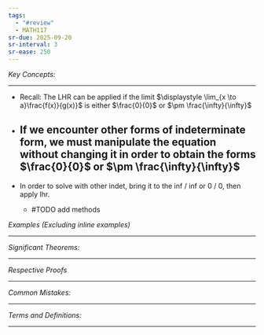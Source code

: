 ```yaml
---
tags:
  - "#review"
  - MATH117
sr-due: 2025-09-20
sr-interval: 3
sr-ease: 250
---
```

*Key Concepts:*
___

- Recall: The LHR can be applied if the limit $\displaystyle \lim_{x \to a}\frac{f(x)}{g(x)}$ is either $\frac{0}{0}$ or $\pm \frac{\infty}{\infty}$

- If we encounter other forms of indeterminate form, we must manipulate the equation without changing it in order to obtain the forms $\frac{0}{0}$ or $\pm \frac{\infty}{\infty}$
	- 

- In order to solve with other indet, bring it to the inf / inf or 0 / 0, then apply lhr. 
	- #TODO add methods

*Examples (Excluding inline examples)* 
___

*Significant Theorems:*
___

*Respective Proofs*
___

*Common Mistakes:*
___

*Terms and Definitions:*
___

